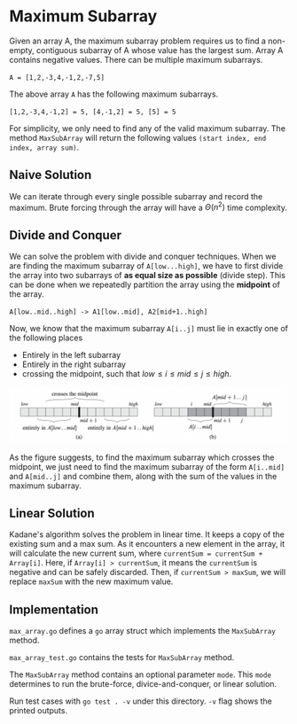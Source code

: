 # Maximum Subarray
Given an array A, the maximum subarray problem requires us to find a non-empty, contiguous subarray of A whose value has the largest sum. Array A contains negative values. There can be multiple maximum subarrays.

`A = [1,2,-3,4,-1,2,-7,5]`

The above array `A` has the following maximum subarrays.

`[1,2,-3,4,-1,2] = 5, [4,-1,2] = 5, [5] = 5`

For simplicity, we only need to find any of the valid maximum subarray. The method `MaxSubArray` will return the following values `(start index, end index, array sum)`.

## Naive Solution
We can iterate through every single possible subarray and record the maximum. Brute forcing through the array will have a $\Theta(n^2)$ time complexity.

## Divide and Conquer 
We can solve the problem with divide and conquer techniques. When we are finding the maximum subarray of `A[low...high]`, we have to first divide the array into two subarrays of **as equal size as possible** (divide step). This can be done when we repeatedly partition the array using the **midpoint** of the array.

`A[low..mid..high] -> A1[low..mid], A2[mid+1..high]`

Now, we know that the maximum subarray `A[i..j]` must lie in exactly one of the following places

- Entirely in the left subarray
- Entirely in the right subarray
- crossing the midpoint, such that $low \leq i \leq mid \leq j \leq high$.

![Image taken from Cormen's Textbook](./subarray-location.png)

As the figure suggests, to find the maximum subarray which crosses the midpoint, we just need to find the maximum subarray of the form `A[i..mid]` and `A[mid..j]` and combine them, along with the sum of the values in the maximum subarray.

## Linear Solution
Kadane's algorithm solves the problem in linear time. It keeps a copy of the existing sum and a max sum. As it encounters a new element in the array, it will calculate the new current sum, where `currentSum = currentSum + Array[i]`. Here, if `Array[i] > currentSum`, it means the `currentSum` is negative and can be safely discarded. Then, if `currentSum > maxSum`, we will replace `maxSum` with the new maximum value.

## Implementation
`max_array.go` defines a `go` array struct which implements the `MaxSubArray` method.

`max_array_test.go` contains the tests for `MaxSubArray` method.

The `MaxSubArray` method contains an optional parameter `mode`. This `mode` determines to run the brute-force, divice-and-conquer, or linear solution.

Run test cases with `go test . -v` under this directory. `-v` flag shows the printed outputs.
